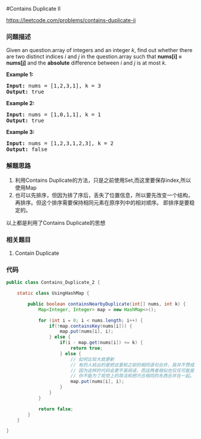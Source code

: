 #Contains Duplicate II

https://leetcode.com/problems/contains-duplicate-ii

### 问题描述

<p>Given an question.array of integers and an integer <i>k</i>, find out whether there are two distinct indices <i>i</i> and <i>j</i> in the question.array such that <b>nums[i] = nums[j]</b> and the <b>absolute</b> difference between <i>i</i> and <i>j</i> is at most <i>k</i>.</p>

<div>
<p><strong>Example 1:</strong></p>

<pre>
<strong>Input: </strong>nums = <span id="example-input-1-1">[1,2,3,1]</span>, k = <span id="example-input-1-2">3</span>
<strong>Output: </strong><span id="example-output-1">true</span>
</pre>

<div>
<p><strong>Example 2:</strong></p>

<pre>
<strong>Input: </strong>nums = <span id="example-input-2-1">[1,0,1,1]</span>, k = <span id="example-input-2-2">1</span>
<strong>Output: </strong><span id="example-output-2">true</span>
</pre>

<div>
<p><strong>Example 3:</strong></p>

<pre>
<strong>Input: </strong>nums = <span id="example-input-3-1">[1,2,3,1,2,3]</span>, k = <span id="example-input-3-2">2</span>
<strong>Output: </strong><span id="example-output-3">false</span>
</pre>
</div>
</div>
</div>

### 解题思路


1. 利用Contains Duplicate的方法，只是之前使用Set,而这里要保存index,所以使用Map
2. 也可以先排序，但因为排了序后，丢失了位置信息，所以要先改变一个结构，再排序。但这个排序需要保持相同元素在原序列中的相对顺序。
即排序是要稳定的。

以上都是利用了Contains Duplicate的思想

### 相关题目

1. Contain Duplicate

### 代码

```java
public class Contains_Duplicate_2 {

    static class UsingHashMap {

        public boolean containsNearbyDuplicate(int[] nums, int k) {
            Map<Integer, Integer> map = new HashMap<>();

            for (int i = 0; i < nums.length; i++) {
                if(!map.containsKey(nums[i])) {
                    map.put(nums[i], i);
                } else {
                    if(i - map.get(nums[i]) <= k) {
                        return true;
                    } else {
                        // 如何比较大就更新
                        // 有的人给出的是把这里和之前的相同语句合并，我并不赞成这样，
                        // 因为这样的代码会更不易阅读，而这两者相似也仅仅可能是巧合。
                        // 你不能为了视觉上的简洁和把巧合相同的东西合并在一起。
                        map.put(nums[i], i);
                    }
                }
            }

            return false;
        }
    }

}
```
